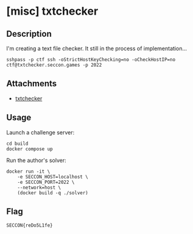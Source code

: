 # [misc] txtchecker

## Description

I'm creating a text file checker. It still in the process of implementation...

```
sshpass -p ctf ssh -oStrictHostKeyChecking=no -oCheckHostIP=no ctf@txtchecker.seccon.games -p 2022
```

## Attachments

- [txtchecker](files/txtchecker)

## Usage

Launch a challenge server:

```
cd build
docker compose up
```

Run the author's solver:

```
docker run -it \
    -e SECCON_HOST=localhost \
    -e SECCON_PORT=2022 \
    --network=host \
    (docker build -q ./solver)
```

## Flag

```
SECCON{reDo5L1fe}
```
